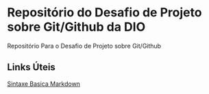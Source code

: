 # Repositório do Desafio de Projeto sobre Git/Github da DIO
Repositório Para o Desafio de Projeto sobre Git/Github

## Links Úteis
[Sintaxe Basica Markdown](https://www.markdownguide.org/basic-syntax/)
